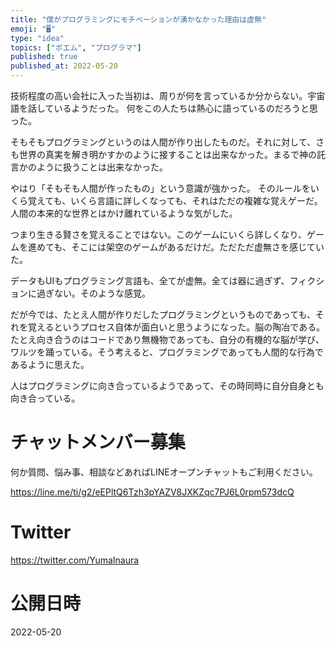 ```yaml
---
title: "僕がプログラミングにモチベーションが湧かなかった理由は虚無"
emoji: "🖥"
type: "idea"
topics: ["ポエム", "プログラマ"]
published: true
published_at: 2022-05-20
---
```


技術程度の高い会社に入った当初は、周りが何を言っているか分からない。宇宙語を話しているようだった。
何をこの人たちは熱心に語っているのだろうと思った。

そもそもプログラミングというのは人間が作り出したものだ。それに対して、さも世界の真実を解き明かすかのように接することは出来なかった。まるで神の託言かのように扱うことは出来なかった。

やはり「そもそも人間が作ったもの」という意識が強かった。
そのルールをいくら覚えても、いくら言語に詳しくなっても、それはただの複雑な覚えゲーだ。人間の本来的な世界とはかけ離れているような気がした。

つまり生きる賢さを覚えることではない。このゲームにいくら詳しくなり、ゲームを進めても、そこには架空のゲームがあるだけだ。ただただ虚無さを感じていた。

データもUIもプログラミング言語も、全てが虚無。全ては器に過ぎず、フィクションに過ぎない。そのような感覚。

だが今では、たとえ人間が作りだしたプログラミングというものであっても、それを覚えるというプロセス自体が面白いと思うようになった。脳の陶冶である。たとえ向き合うのはコードであり無機物であっても、自分の有機的な脳が学び、ワルツを踊っている。そう考えると、プログラミングであっても人間的な行為であるように思えた。

人はプログラミングに向き合っているようであって、その時同時に自分自身とも向き合っている。



<!-- Update From Qiita API -->

# チャットメンバー募集


何か質問、悩み事、相談などあればLINEオープンチャットもご利用ください。

https://line.me/ti/g2/eEPltQ6Tzh3pYAZV8JXKZqc7PJ6L0rpm573dcQ





# Twitter


https://twitter.com/YumaInaura


<!-- Update From Qiita API -->



# 公開日時

2022-05-20
